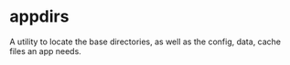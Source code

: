# appdirs

A utility to locate the base directories, as well as the config, data, cache files an app needs.
